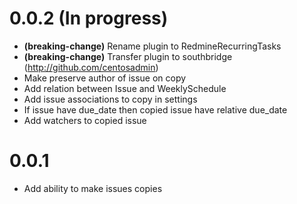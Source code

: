 # 0.0.2 (In progress)

* **(breaking-change)** Rename plugin to RedmineRecurringTasks
* **(breaking-change)** Transfer plugin to southbridge (http://github.com/centosadmin)
* Make preserve author of issue on copy
* Add relation between Issue and WeeklySchedule 
* Add issue associations to copy in settings
* If issue have due_date then copied issue have relative due_date
* Add watchers to copied issue

# 0.0.1
* Add ability to make issues copies